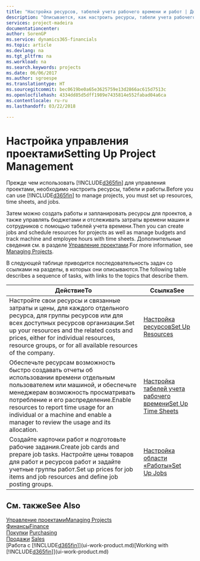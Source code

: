 ```yaml
---
title: "Настройка ресурсов, табелей учета рабочего времени и работ | Документы Майкрософт"
description: "Описывается, как настроить ресурсы, табели учета рабочего времени и работы для управления проектами."
services: project-madeira
documentationcenter: 
author: SorenGP
ms.service: dynamics365-financials
ms.topic: article
ms.devlang: na
ms.tgt_pltfrm: na
ms.workload: na
ms.search.keywords: projects
ms.date: 06/06/2017
ms.author: sgroespe
ms.translationtype: HT
ms.sourcegitcommit: bec0619be0a65e3625759e13d2866ac615d7513c
ms.openlocfilehash: 4334dd85d5dff1989e7435814e552fabad04a6ca
ms.contentlocale: ru-ru
ms.lasthandoff: 03/22/2018

---
```

# <a name="setting-up-project-management"></a><span data-ttu-id="a9c6e-103">Настройка управления проектами</span><span class="sxs-lookup"><span data-stu-id="a9c6e-103">Setting Up Project Management</span></span>
<span data-ttu-id="a9c6e-104">Прежде чем использовать [!INCLUDE[d365fin](includes/d365fin_md.md)] для управления проектами, необходимо настроить ресурсы, табели и работы.</span><span class="sxs-lookup"><span data-stu-id="a9c6e-104">Before you can use [!INCLUDE[d365fin](includes/d365fin_md.md)] to manage projects, you must set up resources, time sheets, and jobs.</span></span>

<span data-ttu-id="a9c6e-105">Затем можно создать работы и запланировать ресурсы для проектов, а также управлять бюджетами и отслеживать затраты времени машин и сотрудников с помощью табелей учета времени.</span><span class="sxs-lookup"><span data-stu-id="a9c6e-105">Then you can create jobs and schedule resources for projects as well as manage budgets and track machine and employee hours with time sheets.</span></span> <span data-ttu-id="a9c6e-106">Дополнительные сведения см. в разделе [Управление проектами](projects-manage-projects.md).</span><span class="sxs-lookup"><span data-stu-id="a9c6e-106">For more information, see [Managing Projects](projects-manage-projects.md).</span></span>  

<span data-ttu-id="a9c6e-107">В следующей таблице приводится последовательность задач со ссылками на разделы, в которых они описываются.</span><span class="sxs-lookup"><span data-stu-id="a9c6e-107">The following table describes a sequence of tasks, with links to the topics that describe them.</span></span>

| <span data-ttu-id="a9c6e-108">Действие</span><span class="sxs-lookup"><span data-stu-id="a9c6e-108">To</span></span> | <span data-ttu-id="a9c6e-109">Ссылка</span><span class="sxs-lookup"><span data-stu-id="a9c6e-109">See</span></span> |
| --- | --- |
| <span data-ttu-id="a9c6e-110">Настройте свои ресурсы и связанные затраты и цены, для каждого отдельного ресурса, для группы ресурсов или для всех доступных ресурсов организации.</span><span class="sxs-lookup"><span data-stu-id="a9c6e-110">Set up your resources and the related costs and prices, either for individual resources, resource groups, or for all available resources of the company.</span></span> |[<span data-ttu-id="a9c6e-111">Настройка ресурсов</span><span class="sxs-lookup"><span data-stu-id="a9c6e-111">Set Up Resources</span></span>](projects-how-setup-resources.md) |
| <span data-ttu-id="a9c6e-112">Обеспечьте ресурсам возможность быстро создавать отчеты об использовании времени отдельным пользователем или машиной, и обеспечьте менеджерам возможность просматривать потребление и его распределение.</span><span class="sxs-lookup"><span data-stu-id="a9c6e-112">Enable resources to report time usage for an individual or a machine and enable a manager to review the usage and its allocation.</span></span> |[<span data-ttu-id="a9c6e-113">Настройка табелей учета рабочего времени</span><span class="sxs-lookup"><span data-stu-id="a9c6e-113">Set Up Time Sheets</span></span>](projects-how-setup-time-sheets.md) |
| <span data-ttu-id="a9c6e-114">Создайте карточки работ и подготовьте рабочие задания.</span><span class="sxs-lookup"><span data-stu-id="a9c6e-114">Create job cards and prepare job tasks.</span></span> <span data-ttu-id="a9c6e-115">Настройте цены товаров для работ и ресурсов работ и задайте учетные группы работ.</span><span class="sxs-lookup"><span data-stu-id="a9c6e-115">Set up prices for job items and job resources and define job posting groups.</span></span> |[<span data-ttu-id="a9c6e-116">Настройка области «Работы»</span><span class="sxs-lookup"><span data-stu-id="a9c6e-116">Set Up Jobs</span></span>](projects-how-setup-jobs.md) |

## <a name="see-also"></a><span data-ttu-id="a9c6e-117">См. также</span><span class="sxs-lookup"><span data-stu-id="a9c6e-117">See Also</span></span>
[<span data-ttu-id="a9c6e-118">Управление проектами</span><span class="sxs-lookup"><span data-stu-id="a9c6e-118">Managing Projects</span></span>](projects-manage-projects.md)  
[<span data-ttu-id="a9c6e-119">Финансы</span><span class="sxs-lookup"><span data-stu-id="a9c6e-119">Finance</span></span>](finance.md)  
<span data-ttu-id="a9c6e-120">[Покупки](purchasing-manage-purchasing.md)       </span><span class="sxs-lookup"><span data-stu-id="a9c6e-120">[Purchasing](purchasing-manage-purchasing.md)       </span></span>  
<span data-ttu-id="a9c6e-121">[Продажи](sales-manage-sales.md)   </span><span class="sxs-lookup"><span data-stu-id="a9c6e-121">[Sales](sales-manage-sales.md)   </span></span>  
<span data-ttu-id="a9c6e-122">[Работа с [!INCLUDE[d365fin](includes/d365fin_md.md)]](ui-work-product.md)</span><span class="sxs-lookup"><span data-stu-id="a9c6e-122">[Working with [!INCLUDE[d365fin](includes/d365fin_md.md)]](ui-work-product.md)</span></span>  

